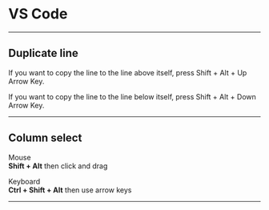 # VS Code

***

## Duplicate line

If you want to copy the line to the line above itself, press Shift + Alt + Up Arrow Key.

If you want to copy the line to the line below itself, press Shift + Alt + Down Arrow Key.

***

## Column select

Mouse  
**Shift + Alt** then click and drag

Keyboard  
**Ctrl + Shift + Alt** then use arrow keys

***
